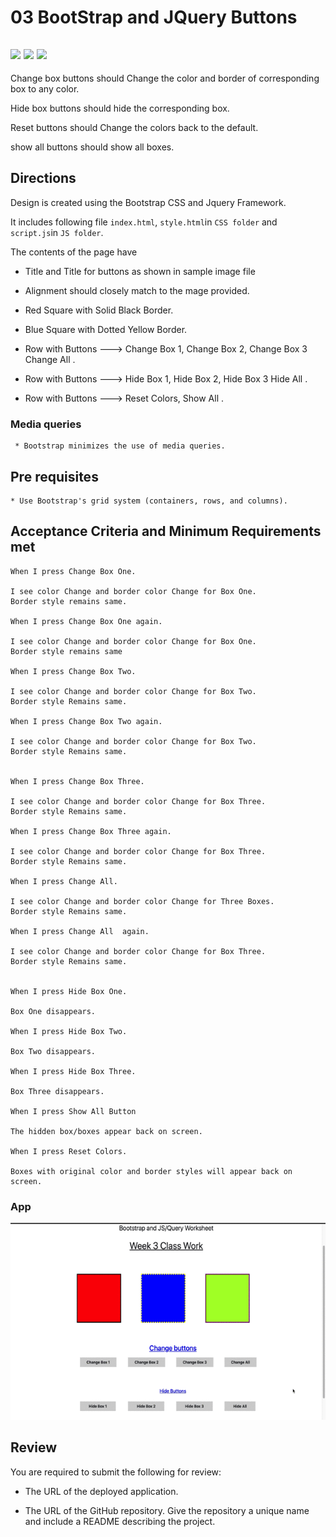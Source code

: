 # 03 BootStrap and JQuery Buttons

<img src="https://img.shields.io/badge/html-48.8%25-green"> <img src= "https://img.shields.io/badge/css-32.8%25-green"> <img src= "https://img.shields.io/badge/JavaScript-23.4%25-green"> 
------------------------------------------------------------------------------------------------
Change box buttons should Change the color and border of corresponding box to any color.

Hide box buttons should hide the corresponding box.

Reset buttons should Change the colors back to the default.

show all buttons should show all boxes.

## Directions

 Design is created using the Bootstrap CSS and Jquery Framework. 

It includes following file `index.html`, `style.html`in `CSS folder` and `script.js`in `JS folder`.

The contents of the page have 

   * Title and Title for buttons as shown in sample image file 

   * Alignment should closely match to the mage provided.

   * Red Square with Solid Black Border.

   * Blue Square with Dotted Yellow Border.

   * Row with Buttons ---> Change Box 1, Change Box 2, Change Box 3 Change All .

   * Row with Buttons ---> Hide Box 1, Hide Box 2, Hide Box 3 Hide All .

   * Row with Buttons ---> Reset Colors, Show All .

   

###  Media queries

     * Bootstrap minimizes the use of media queries.

### 

## Pre requisites 
    * Use Bootstrap's grid system (containers, rows, and columns).


## Acceptance Criteria and Minimum Requirements met

```
When I press Change Box One.

I see color Change and border color Change for Box One. 
Border style remains same.

When I press Change Box One again.

I see color Change and border color Change for Box One. 
Border style remains same

When I press Change Box Two.

I see color Change and border color Change for Box Two.
Border style Remains same.

When I press Change Box Two again.

I see color Change and border color Change for Box Two.
Border style Remains same.


When I press Change Box Three.

I see color Change and border color Change for Box Three.
Border style Remains same.

When I press Change Box Three again.

I see color Change and border color Change for Box Three.
Border style Remains same.

When I press Change All.

I see color Change and border color Change for Three Boxes.
Border style Remains same.

When I press Change All  again.

I see color Change and border color Change for Box Three.
Border style Remains same.


When I press Hide Box One.

Box One disappears.

When I press Hide Box Two.

Box Two disappears.

When I press Hide Box Three.

Box Three disappears.

When I press Show All Button

The hidden box/boxes appear back on screen. 

When I press Reset Colors.

Boxes with original color and border styles will appear back on screen.
```
### App
![Color Change boxes](./colorchange_jQ.gif)

## Review

You are required to submit the following for review:

* The URL of the deployed application.

* The URL of the GitHub repository. Give the repository a unique name and include a README describing the project.





